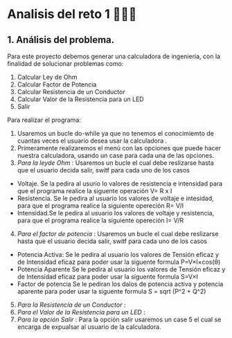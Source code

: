 # Analisis del reto 1 🏋🏻‍♀️

## 1. Análisis del problema. 
Para este proyecto debemos generar una calculadora de ingenieria, con la finalidad de solucionar problemas como: 
1. Calcular Ley de Ohm
2. Calcular Factor de Potencia
3. Calcular Resistencia de un Conductor
4. Calcular Valor de la Resistencia para un LED
5. Salir

Para realizar el programa:
1. Usaremos un bucle do-while ya que no tenemos el conocimiemto de cuantas veces el usuario desea usar la calculadora .
2. Primeramente realizaremos el menú con las opciones que puede hacer nuestra calculadora, usando un case para cada una de las opciones.
3. *Para la leyde Ohm* : Usaremos un bucle el cual debe reslizarse hasta que el usuario decida salir, switf para cada uno de los casos
- Voltaje. Se la pedira al usurio lo valores de resistencia e intensidad para que el programa realice la siguente operación V= R x I 
- Resistencia. Se le pedira al usuario los valores de voltaje e intesidad, para que el programa realice la siguiente opereción  R= V/I
- Intensidad.Se le pedira al usuario los valores de voltaje y resistencia, para que el programa realice la siguiente opereción  I= V/R
4. *Para el factor de potencia* : Usaremos un bucle el cual debe reslizarse hasta que el usuario decida salir, switf para cada uno de los casos
- Potencia Activa: Se le pedira al usuario los valores de Tensión eficaz y de Intensidad eficaz para poder usar la siguente formula P=V×I×cos(θ)
- Potencia Aparente  Se le pedira al usuario los valores de Tensión eficaz y de Intensidad eficaz para poder usar la siguente formula S=V×I
- Factor de potencia  Se le pediran los dalos de potencia activa y potencia aparente para poder usar la siguente formula S = sqrt (P^2 + Q^2)
5. *Para la Resistencia de un Conductor* :
6. *Para el Valor de la Resistencia para un LED* :
7. *Para la opción Salir* : Para la opción salir usaremos un case 5 el cual se encarga de expualsar al usuario de la calculadora. 